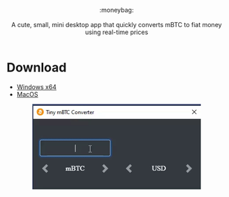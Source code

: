 <br />
<div align="center">:moneybag:</div>
<br />
<div align="center">A cute, small, mini desktop app that quickly converts mBTC to fiat money using real-time prices</div>
<br />

# Download
* [Windows x64](https://github.com/RyanDBurke/mBTC-conversions/releases/download/v1.0/mBTC.Installer.zip)
* [MacOS](#mac)


<div align="center">
<figure>
  <img src="./demo/demo.gif" alt="demo" name=>
</figure>
</div>
